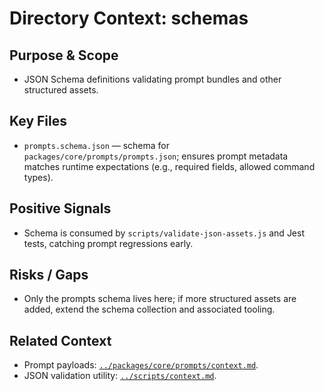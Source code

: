# Directory Context: schemas

## Purpose & Scope

- JSON Schema definitions validating prompt bundles and other structured assets.

## Key Files

- `prompts.schema.json` — schema for `packages/core/prompts/prompts.json`; ensures prompt metadata matches runtime expectations (e.g., required fields, allowed command types).

## Positive Signals

- Schema is consumed by `scripts/validate-json-assets.js` and Jest tests, catching prompt regressions early.

## Risks / Gaps

- Only the prompts schema lives here; if more structured assets are added, extend the schema collection and associated tooling.

## Related Context

- Prompt payloads: [`../packages/core/prompts/context.md`](../packages/core/prompts/context.md).
- JSON validation utility: [`../scripts/context.md`](../scripts/context.md).
